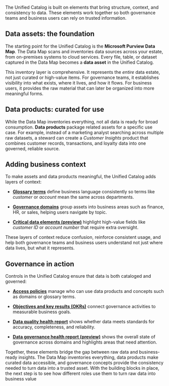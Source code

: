 The Unified Catalog is built on elements that bring structure, context, and consistency to data. These elements work together so both governance teams and business users can rely on trusted information.

## Data assets: the foundation

The starting point for the Unified Catalog is the **Microsoft Purview Data Map**. The Data Map scans and inventories data sources across your estate, from on-premises systems to cloud services. Every file, table, or dataset captured in the Data Map becomes a **data asset** in the Unified Catalog.

This inventory layer is comprehensive. It represents the _entire_ data estate, not just curated or high-value items. For governance teams, it establishes visibility into what exists, where it lives, and how it flows. For business users, it provides the raw material that can later be organized into more meaningful forms.

## Data products: curated for use

While the Data Map inventories everything, not all data is ready for broad consumption. **Data products** package related assets for a specific use case. For example, instead of a marketing analyst searching across multiple raw datasets, a steward can create a _Customer Insights_ product that combines customer records, transactions, and loyalty data into one governed, reliable source.

## Adding business context

To make assets and data products meaningful, the Unified Catalog adds layers of context:

- **[Glossary terms](/purview/unified-catalog-glossary-terms)** define business language consistently so terms like _customer_ or _account_ mean the same across departments.

- **[Governance domains](/purview/unified-catalog-governance-domains)** group assets into business areas such as finance, HR, or sales, helping users navigate by topic.

- **[Critical data elements (preview)](/purview/unified-catalog-critical-data-elements)** highlight high-value fields like _customer ID_ or _account number_ that require extra oversight.

These layers of context reduce confusion, reinforce consistent usage, and help both governance teams and business users understand not just where data lives, but what it represents.

## Governance in action

Controls in the Unified Catalog ensure that data is both cataloged and governed:

- **[Access policies](/purview/unified-catalog-data-product-access-policies)** manage who can use data products and concepts such as domains or glossary terms.

- **[Objectives and key results (OKRs)](/purview/unified-catalog-okrs)** connect governance activities to measurable business goals.

- **[Data quality health report](/purview/unified-catalog-reports-data-quality-health)** shows whether data meets standards for accuracy, completeness, and reliability.

- **[Data governance health report (preview)](/purview/unified-catalog-reports-data-governance)** shows the overall state of governance across domains and highlights areas that need attention.

Together, these elements bridge the gap between raw data and business-ready insights. The Data Map inventories everything, data products make curated data accessible, and governance concepts provide the consistency needed to turn data into a trusted asset. With the building blocks in place, the next step is to see how different roles use them to turn raw data into business value
